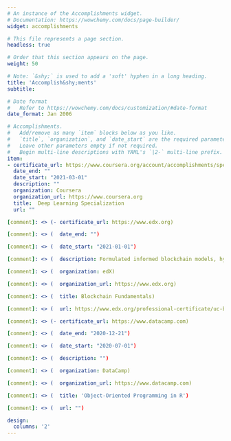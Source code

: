 ```yaml
---
# An instance of the Accomplishments widget.
# Documentation: https://wowchemy.com/docs/page-builder/
widget: accomplishments

# This file represents a page section.
headless: true

# Order that this section appears on the page.
weight: 50

# Note: `&shy;` is used to add a 'soft' hyphen in a long heading.
title: 'Accomplish&shy;ments'
subtitle:

# Date format
#   Refer to https://wowchemy.com/docs/customization/#date-format
date_format: Jan 2006

# Accomplishments.
#   Add/remove as many `item` blocks below as you like.
#   `title`, `organization`, and `date_start` are the required parameters.
#   Leave other parameters empty if not required.
#   Begin multi-line descriptions with YAML's `|2-` multi-line prefix.
item:
- certificate_url: https://www.coursera.org/account/accomplishments/specialization/U242WK985HAQ
  date_end: ""
  date_start: "2021-03-01"
  description: ""
  organization: Coursera
  organization_url: https://www.coursera.org
  title:  Deep Learning Specialization
  url: ""

[comment]: <> (- certificate_url: https://www.edx.org)

[comment]: <> (  date_end: "")

[comment]: <> (  date_start: "2021-01-01")

[comment]: <> (  description: Formulated informed blockchain models, hypotheses, and use cases.)

[comment]: <> (  organization: edX)

[comment]: <> (  organization_url: https://www.edx.org)

[comment]: <> (  title: Blockchain Fundamentals)

[comment]: <> (  url: https://www.edx.org/professional-certificate/uc-berkeleyx-blockchain-fundamentals)

[comment]: <> (- certificate_url: https://www.datacamp.com)

[comment]: <> (  date_end: "2020-12-21")

[comment]: <> (  date_start: "2020-07-01")

[comment]: <> (  description: "")

[comment]: <> (  organization: DataCamp)

[comment]: <> (  organization_url: https://www.datacamp.com)

[comment]: <> (  title: 'Object-Oriented Programming in R')

[comment]: <> (  url: "")

design:
  columns: '2' 
---
```

